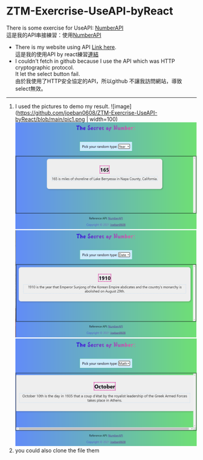 # ZTM-Exercrise-UseAPI-byReact
There is some exercise for UseAPI: [NumberAPI](http://numbersapi.com/#random/math "title")  
這是我的API串接練習：使用[NumberAPI](http://numbersapi.com/#random/math "title")
- There is my website using API [Link here](https://joeban0608.github.io/ZTM-Exercrise-UseAPI-byReact/ "title").  
  這是我的使用API by react練習[連結](https://joeban0608.github.io/ZTM-Exercrise-UseAPI-byReact/ "title")  
- I couldn't fetch in github because I use the API which was HTTP cryptographic protocol.  
  It let the select button fail.  
  由於我使用了HTTP安全協定的API，所以github 不讓我訪問網站，導致select無效。
---
1. I used the pictures to demo my result.
![image](https://github.com/joeban0608/ZTM-Exercrise-UseAPI-byReact/blob/main/pic1.png | width=100)
![image](https://github.com/joeban0608/ZTM-Exercrise-UseAPI-byReact/blob/main/pic2.png)
![image](https://github.com/joeban0608/ZTM-Exercrise-UseAPI-byReact/blob/main/pic3.png)
![image](https://github.com/joeban0608/ZTM-Exercrise-UseAPI-byReact/blob/main/pic4.png)
2. you could also clone the file them 

